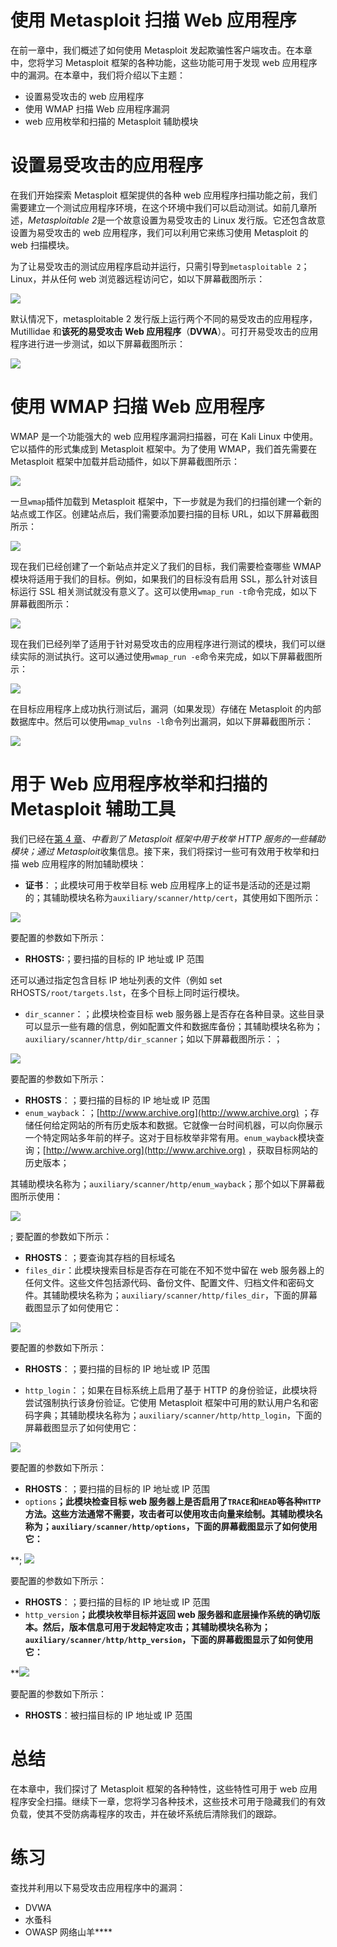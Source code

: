 # 使用 Metasploit 扫描 Web 应用程序

在前一章中，我们概述了如何使用 Metasploit 发起欺骗性客户端攻击。在本章中，您将学习 Metasploit 框架的各种功能，这些功能可用于发现 web 应用程序中的漏洞。在本章中，我们将介绍以下主题：

*   设置易受攻击的 web 应用程序
*   使用 WMAP 扫描 Web 应用程序漏洞
*   web 应用枚举和扫描的 Metasploit 辅助模块

# 设置易受攻击的应用程序

在我们开始探索 Metasploit 框架提供的各种 web 应用程序扫描功能之前，我们需要建立一个测试应用程序环境，在这个环境中我们可以启动测试。如前几章所述，*Metasploitable 2*是一个故意设置为易受攻击的 Linux 发行版。它还包含故意设置为易受攻击的 web 应用程序，我们可以利用它来练习使用 Metasploit 的 web 扫描模块。

为了让易受攻击的测试应用程序启动并运行，只需引导到`metasploitable 2`；Linux，并从任何 web 浏览器远程访问它，如以下屏幕截图所示：

![](img/80d253f1-1572-46fa-bbaa-3a619efb661b.jpg)

默认情况下，metasploitable 2 发行版上运行两个不同的易受攻击的应用程序，Mutillidae 和**该死的易受攻击 Web 应用程序**（**DVWA**）。可打开易受攻击的应用程序进行进一步测试，如以下屏幕截图所示：

![](img/82ec7ba0-ca4b-488f-86ba-638675941404.jpg)

# 使用 WMAP 扫描 Web 应用程序

WMAP 是一个功能强大的 web 应用程序漏洞扫描器，可在 Kali Linux 中使用。它以插件的形式集成到 Metasploit 框架中。为了使用 WMAP，我们首先需要在 Metasploit 框架中加载并启动插件，如以下屏幕截图所示：

![](img/4a604036-3bb4-4a14-a87b-c9f8971a533c.jpg)

一旦`wmap`插件加载到 Metasploit 框架中，下一步就是为我们的扫描创建一个新的站点或工作区。创建站点后，我们需要添加要扫描的目标 URL，如以下屏幕截图所示：

![](img/34143b12-a89a-460d-8eec-0893ffaa79d2.jpg)

现在我们已经创建了一个新站点并定义了我们的目标，我们需要检查哪些 WMAP 模块将适用于我们的目标。例如，如果我们的目标没有启用 SSL，那么针对该目标运行 SSL 相关测试就没有意义了。这可以使用`wmap_run -t`命令完成，如以下屏幕截图所示：

![](img/7b8db1a3-ad14-40a2-8b1f-29fd8336e11b.jpg)

现在我们已经列举了适用于针对易受攻击的应用程序进行测试的模块，我们可以继续实际的测试执行。这可以通过使用`wmap_run -e`命令来完成，如以下屏幕截图所示：

![](img/0822243d-9cbe-4b29-b5ff-f7462c097d21.jpg)

在目标应用程序上成功执行测试后，漏洞（如果发现）存储在 Metasploit 的内部数据库中。然后可以使用`wmap_vulns -l`命令列出漏洞，如以下屏幕截图所示：

![](img/eb30d6ed-0621-4058-b60a-45cbd9cfc668.jpg)

# 用于 Web 应用程序枚举和扫描的 Metasploit 辅助工具

我们已经在[第 4 章](04.html)、*中看到了 Metasploit 框架中用于枚举 HTTP 服务的一些辅助模块；通过 Metasploit*收集信息。接下来，我们将探讨一些可有效用于枚举和扫描 web 应用程序的附加辅助模块：

*   **证书**：；此模块可用于枚举目标 web 应用程序上的证书是活动的还是过期的；其辅助模块名称为`auxiliary/scanner/http/cert`，其使用如下图所示：

![](img/1f1c8385-84c7-4c68-bd57-da95861b601c.jpg)

要配置的参数如下所示：

*   **RHOSTS:**；要扫描的目标的 IP 地址或 IP 范围

还可以通过指定包含目标 IP 地址列表的文件（例如 set RHOSTS`/root/targets.lst`，在多个目标上同时运行模块。

*   `dir_scanner`：；此模块检查目标 web 服务器上是否存在各种目录。这些目录可以显示一些有趣的信息，例如配置文件和数据库备份；其辅助模块名称为；`auxiliary/scanner/http/dir_scanner`；如以下屏幕截图所示：；

![](img/40e7b18e-c054-4abc-a4e0-211e98ae6a3a.jpg)

要配置的参数如下所示：

*   **RHOSTS**：；要扫描的目标的 IP 地址或 IP 范围
*   `enum_wayback`：；[http://www.archive.org](http://www.archive.org) ；存储任何给定网站的所有历史版本和数据。它就像一台时间机器，可以向你展示一个特定网站多年前的样子。这对于目标枚举非常有用。`enum_wayback`模块查询；[http://www.archive.org](http://www.archive.org) ，获取目标网站的历史版本；

其辅助模块名称为；`auxiliary/scanner/http/enum_wayback`；那个如以下屏幕截图所示使用：

![](img/799a50c1-3fe5-415e-9fef-53592189eb4e.jpg)

; 要配置的参数如下所示：

*   **RHOSTS**：；要查询其存档的目标域名
*   `files_dir`：此模块搜索目标是否存在可能在不知不觉中留在 web 服务器上的任何文件。这些文件包括源代码、备份文件、配置文件、归档文件和密码文件。其辅助模块名称为；`auxiliary/scanner/http/files_dir`，下面的屏幕截图显示了如何使用它：

![](img/3de8ace4-1754-4ebb-be7d-63adc36912e5.jpg)

要配置的参数如下所示：

*   **RHOSTS**：；要扫描的目标的 IP 地址或 IP 范围

*   `http_login`：；如果在目标系统上启用了基于 HTTP 的身份验证，此模块将尝试强制执行该身份验证。它使用 Metasploit 框架中可用的默认用户名和密码字典；其辅助模块名称为；`auxiliary/scanner/http/http_login`，下面的屏幕截图显示了如何使用它：

![](img/32fe2e0c-35dc-4bf9-8818-c0ac0298f09c.jpg)

要配置的参数如下所示：

*   **RHOSTS**：；要扫描的目标的 IP 地址或 IP 范围
*   `options`**；此模块检查目标 web 服务器上是否启用了`TRACE`和`HEAD`等各种`HTTP`方法。这些方法通常不需要，攻击者可以使用攻击向量来绘制。其辅助模块名称为；`auxiliary/scanner/http/options`，下面的屏幕截图显示了如何使用它：**

 **; ![](img/a4041745-4777-4bd8-8dfc-ddc72bc80547.jpg)

要配置的参数如下所示：

*   **RHOSTS**：；要扫描的目标的 IP 地址或 IP 范围
*   `http_version`**；此模块枚举目标并返回 web 服务器和底层操作系统的确切版本。然后，版本信息可用于发起特定攻击；其辅助模块名称为；`auxiliary/scanner/http/http_version`，下面的屏幕截图显示了如何使用它：**

 **![](img/cb55d468-9671-4b5e-941f-41087def50c5.jpg)

要配置的参数如下所示：

*   **RHOSTS**：被扫描目标的 IP 地址或 IP 范围

# 总结

在本章中，我们探讨了 Metasploit 框架的各种特性，这些特性可用于 web 应用程序安全扫描。继续下一章，您将学习各种技术，这些技术可用于隐藏我们的有效负载，使其不受防病毒程序的攻击，并在破坏系统后清除我们的跟踪。

# 练习

查找并利用以下易受攻击应用程序中的漏洞：

*   DVWA
*   水蚤科
*   OWASP 网络山羊****